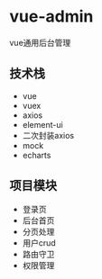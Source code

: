 # vue-admin
vue通用后台管理

## 技术栈
- vue
- vuex
- axios
- element-ui
- 二次封装axios
- mock
- echarts

## 项目模块
- 登录页
- 后台首页
- 分页处理
- 用户crud
- 路由守卫
- 权限管理
